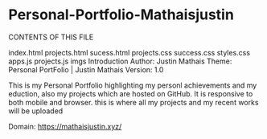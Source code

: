 # Personal-Portfolio-Mathaisjustin
CONTENTS OF THIS FILE

index.html
projects.html
sucess.html
projects.css
success.css
styles.css
apps.js
projects.js
imgs
Introduction Author: Justin Mathais Theme: Personal PortFolio | Justin Mathais Version: 1.0

This is my Personal Portfolio highlighting my personl achievements and my eduction, also my projects which are hosted on GitHub. It is responsive to both mobile and browser. this is where all my projects and my recent works will be uploaded

Domain: https://mathaisjustin.xyz/


